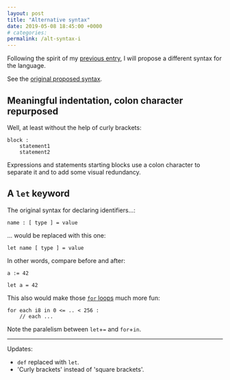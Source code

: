 ```yaml
---
layout: post
title: "Alternative syntax"
date: 2019-05-08 18:45:00 +0000
# categories:
permalink: /alt-syntax-i
---
```


Following the spirit of my [previous entry](https://mikelcaz.github.io/yagnislang/holy-war-editor-part-i), I will propose a different syntax for the language.

See the [original proposed syntax](https://mikelcaz.github.io/yagnislang/first-bits).

## Meaningful indentation, colon character repurposed

Well, at least without the help of curly brackets:

```
block :
    statement1
    statement2
```

Expressions and statements starting blocks use a colon character to separate it and to add some visual redundancy.

## A `let` keyword

The original syntax for declaring identifiers...:

```
name : [ type ] = value
```

... would be replaced with this one:

```
let name [ type ] = value
```

In other words, compare before and after:

```yagnis
a := 42

let a = 42
```

This also would make those [`for` loops](https://mikelcaz.github.io/yagnislang/loops-part-i) much more fun:

```yagnis
for each i8 in 0 <= .. < 256 :
    // each ...
```

Note the paralelism between `let`+`=` and `for`+`in`.

---
Updates:
- `def` replaced with `let`.
- 'Curly brackets' instead of 'square brackets'.
